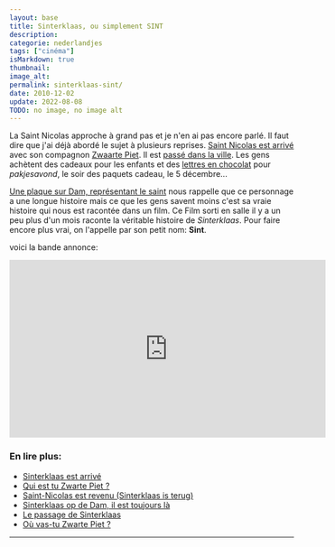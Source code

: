 ```yaml
---
layout: base
title: Sinterklaas, ou simplement SINT
description: 
categorie: nederlandjes
tags: ["cinéma"]
isMarkdown: true
thumbnail: 
image_alt: 
permalink: sinterklaas-sint/
date: 2010-12-02
update: 2022-08-08
TODO: no image, no image alt
---
```




La Saint Nicolas approche à grand pas et je n'en ai pas encore parlé. Il faut dire que j'ai déjà abordé le sujet à plusieurs reprises. [Saint Nicolas est arrivé](/sinterklaas-est-arrive) avec son compagnon [Zwaarte Piet](/sinterklaas-est-arrive). Il est [passé dans la ville](/saint-nicolas-est-revenu-sinterklaas-is-terug). Les gens achètent des cadeaux pour les enfants et des [lettres en chocolat](/les-lettres-en-chocolat) pour *pakjesavond*, le soir des paquets cadeau, le 5 décembre...

[Une plaque sur Dam, représentant le saint](/sinterklaas-op-de-dam-il-est-toujours-la) nous rappelle que ce personnage a une longue histoire mais ce que les gens savent moins c'est sa vraie histoire qui nous est racontée dans un film. Ce Film sorti en salle il y a un peu plus d'un mois raconte la véritable histoire de *Sinterklaas*. Pour faire encore plus vrai, on l'appelle par son petit nom: **Sint**.

voici la bande annonce:
<!-- HTML -->
<div style="text-align:center;">
<iframe width="560" height="315" src="https://www.youtube.com/embed/Xv3G70mm18k" title="YouTube video player" frameborder="0" allow="accelerometer; autoplay; clipboard-write; encrypted-media; gyroscope; picture-in-picture" allowfullscreen></iframe>
</div>
<!-- / HTML -->

### En lire plus:
* [Sinterklaas est arrivé](/sinterklaas-est-arrive)  
* [Qui est tu Zwarte Piet ?](/qui-est-tu-zwarte-piet)  
* [Saint-Nicolas est revenu (Sinterklaas is terug)](/saint-nicolas-est-revenu-sinterklaas-is-terug)  
* [Sinterklaas op de Dam, il est toujours là](/sinterklaas-op-de-dam-il-est-toujours-la)  
* [Le passage de Sinterklaas](/le-passage-de-sinterklaas)
* [Où vas-tu Zwarte Piet ?](/ou-va-Zwarte-Piet)
---